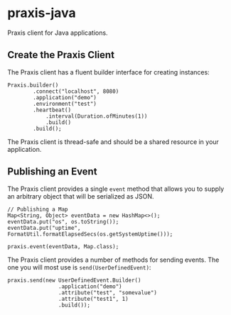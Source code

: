# praxis-java
Praxis client for Java applications.

## Create the Praxis Client
The Praxis client has a fluent builder interface for creating instances:

    Praxis.builder()
            .connect("localhost", 8080)
            .application("demo")
            .environment("test")
            .heartbeat()
                .interval(Duration.ofMinutes(1))
                .build()
            .build();
            
The Praxis client is thread-safe and should be a shared resource in your application.

## Publishing an Event
The Praxis client provides a single `event` method that allows you to supply an arbitrary object that will be serialized as JSON.

    // Publishing a Map
    Map<String, Object> eventData = new HashMap<>();
    eventData.put("os", os.toString());
    eventData.put("uptime", FormatUtil.formatElapsedSecs(os.getSystemUptime()));

    praxis.event(eventData, Map.class);
    
The Praxis client provides a number of methods for sending events. The one you will most use is `send(UserDefinedEvent)`:

    praxis.send(new UserDefinedEvent.Builder()
                    .application("demo")
                    .attribute("test", "somevalue")
                    .attribute("test1", 1)
                    .build());